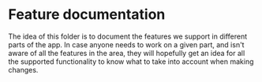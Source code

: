 # Feature documentation

The idea of this folder is to document the features we support in different parts of the app.
In case anyone needs to work on a given part, and isn't aware of all the features in the area,
they will hopefully get an idea for all the supported functionality to know what to take into account
when making changes.
